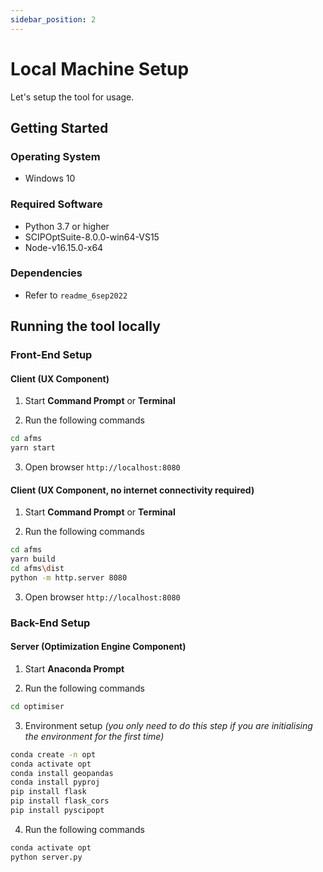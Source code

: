 ```yaml
---
sidebar_position: 2
---
```


# Local Machine Setup

Let's setup the tool for usage.

## Getting Started

### Operating System

- Windows 10

### Required Software

- Python 3.7 or higher
- SCIPOptSuite-8.0.0-win64-VS15
- Node-v16.15.0-x64

### Dependencies

- Refer to `readme_6sep2022`

## Running the tool locally

### Front-End Setup

#### Client (UX Component)

1. Start **Command Prompt** or **Terminal**

2. Run the following commands
```bash
cd afms
yarn start
```

3. Open browser `http://localhost:8080`

#### Client (UX Component, no internet connectivity required)

1. Start **Command Prompt** or **Terminal**

2. Run the following commands
```bash
cd afms
yarn build
cd afms\dist
python -m http.server 8080
```

3. Open browser `http://localhost:8080`

### Back-End Setup

#### Server (Optimization Engine Component)

1. Start **Anaconda Prompt**

2. Run the following commands
```bash
cd optimiser
```

3. Environment setup _(you only need to do this step if you are initialising the environment for the first time)_

```bash 
conda create -n opt
conda activate opt
conda install geopandas
conda install pyproj
pip install flask
pip install flask_cors
pip install pyscipopt
```

4. Run the following commands

```bash
conda activate opt
python server.py
```